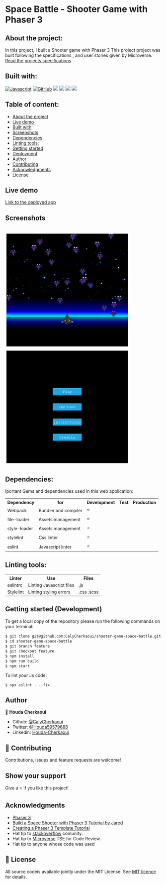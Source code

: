 # Space Battle - Shooter Game with Phaser 3


## About the project:

In this project, I built a Shooter game with Phaser 3
This project project was built following the specifications , and user stories given by Microverse.
[Read the projects specifications](https://www.notion.so/Shooter-game-203e819041c7486bb36f9e65faecba27)

## Built with:

  <a href="https://developer.mozilla.org/en-US/docs/Web/JavaScript"><img width="5%" src="https://media.giphy.com/media/ln7z2eWriiQAllfVcn/giphy.gif" alt="Javascript"></a>
  <a href="https://github.com/"><img width="5%" src="https://i.giphy.com/media/KzJkzjggfGN5Py6nkT/200.webp" alt="GitHub"></a>
  <a href="#"><img width="10%" src="https://media.giphy.com/media/kH6CqYiquZawmU1HI6/giphy.gif"></a>
  <a href="#"><img width="5%" src="https://i.giphy.com/media/IdyAQJVN2kVPNUrojM/200.webp"></a>
  <a href="#"><img width="30px" src="https://cdn.svgporn.com/logos/html-5.svg"></a>
  <a href="#"><img width="30px" src="https://cdn.svgporn.com/logos/css-3.svg"></a>
  <br>

## Table of content:

- [About the project](#about-the-project)
- [Live demo](#Live-demoh)
- [Built with](#built-with)
- [Screenshots](#Screenshotsh)
- [Dependencies](#dependencies)
- [Linting tools:](#Linting-tools)
- [Getting started](#getting-started)
- [Deployment](#deployment)
- [Author](#author)
- [Contributing](#contributing)
- [Acknowledgments](#acknowledgments)
- [License](#License)

## Live demo
[Link to the deployed app](https://60524c2aedf7ea1d363c30eb--keen-galileo-e2a377.netlify.app/)

## Screenshots


<br>
<img width="400" src="./screenshots/gameScreenShot1.png"><span> </span><img width="400" src="./screenshots/gameScreenShot2.png">
<br>

## Dependencies:

Iportant Gems and dependencies used in this web application:

<table>
  <tr>
    <th>Dependency</th>
    <th>for</th>
    <th>Development</th>
    <th>Test</th>
    <th>Production</th>
  </tr>
  <tr>
    <td>Webpack</td>
    <td>Bundler and compiler</td>
    <td>⭐️</td>
    <td></td>
    <td></td>
  </tr>
    <tr>
    <td>file-loader</td>
    <td>Assets management</td>
    <td>⭐️</td>
    <td></td>
    <td></td>
  </tr>
  <tr>
    <td>style-loader</td>
    <td>Assets management</td>
    <td>⭐️</td>
    <td></td>
    <td></td>
  </tr>
  <tr>
    <td>stylelint</td>
    <td>Css linter</td>
    <td>⭐️</td>
    <td></td>
    <td></td>
  </tr>
  <tr>
    <td>eslint</td>
    <td>Javascript linter</td>
    <td>⭐️</td>
    <td></td>
    <td></td>
  </tr>
  
</table>

## Linting tools:

<table>
  <tr>
    <th>Linter</th>
    <th>Use</th>
    <th>Files</th>
  </tr>
  <tr>
    <td>eslintrc</td>
    <td>Linting Javascript files</td>
    <td>.js</td>
  </tr>
    <tr>
    <td>Stylelint</td>
    <td>Linting styling errors</td>
    <td>.css .scss</td>
  </tr>
</table>

## Getting started (Development)

To get a local copy of the repository please run the following commands on your terminal:

```
$ git clone git@github.com:CalyCherkaoui/shooter-game-space-battle.git
$ cd shooter-game-space-battle
$ git branch feature
$ git checkout feature
$ npm install
$ npm run build
$ npm start
```

To lint your Js code:
```
$ npx eslint . --fix
```

## Author

👤 **Houda Cherkaoui**

- Github: [@CalyCherkaoui](https://github.com/CalyCherkaoui)
- Twitter: [@Houda59579688](https://twitter.com/Houda59579688)
- Linkedin: [Houda-Cherkaoui](https://www.linkedin.com/in/houda-cherkaoui-64106395/)


## 🤝 Contributing

Contributions, issues and feature requests are welcome!

## Show your support

Give a ⭐️ if you like this project!

## Acknowledgments
- [Phaser 3](https://phaser.io)
- [Build a Space Shooter with Phaser 3 Tutorial by Jared](https://learn.yorkcs.com/category/tutorials/gamedev/phaser-3/build-a-space-shooter-with-phaser-3/)
- [Creating a Phaser 3 Template Tutorial](https://phasertutorials.com/creating-a-phaser-3-template-part-1/)
- Hat tip to [stackoverflow](https://stackoverflow.com) comunity.
- Hat tip to [Microverse](https://www.microverse.org/) TSE for Code Review.
- Hat tip to anyone whose code was used

## 📝 License

All source codeis available jointly under the MIT License.
See [MIT licence](./LICENSE) for details.